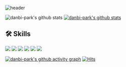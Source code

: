 ![header](https://capsule-render.vercel.app/api?type=waving&color=E3826C&height=250&section=header&text=DANBI%20PARK&fontSize=80&animation=fadeIn&fontAlignY=38&desc=Back-end%20Developer&descAlignY=62&descAlign=68)

![danbi-park's github stats](https://github-readme-stats.vercel.app/api?username=danbi-park&show_icons=true)
[![danbi-park's github stats](https://github-readme-stats.vercel.app/api/top-langs/?username=danbi-park&show_icons=true&hide_border=true&title_color=004386&icon_color=004386&layout=compact)](https://github.com/danbi-park)

<!-- [![Top Langs](https://github-readme-stats.vercel.app/api/top-langs/?username=danbi-park)](https://github.com/danbi-park/github-readme-stats) -->


## 🛠 Skills
<p>
  <img src="https://img.shields.io/badge/-Java-007396?style=flat-square&logo=Java&logoColor=white"/>
  <img src="https://img.shields.io/badge/-SpringBoot-6DB33F?style=flat-square&logo=SpringBoot&logoColor=white"/>
  <img src="https://img.shields.io/badge/-JavaScript-F7DF1E?style=flat-square&logo=JavaScript&logoColor=white"/>
  <img src="https://img.shields.io/badge/-jQuery-0769AD?style=flat-square&logo=jQuery&logoColor=white"/>

  <img src="https://img.shields.io/badge/-Thymeleaf-005F0F?style=flat-square&logo=Thymeleaf&logoColor=white"/>
  <img src="https://img.shields.io/badge/-MariaDB-1F305F?style=flat-square&logo=mariadb&logoColor=white"/>  
</p>


[![danbi-park's github activity graph](https://activity-graph.herokuapp.com/graph?username=danbi-park&theme=react-dark)](https://github.com/danbi-park)
[![Hits](https://hits.seeyoufarm.com/api/count/incr/badge.svg?url=https%3A%2F%2Fgithub.com%2Fdanbi-park&count_bg=%23C8E662&title_bg=%23555555&icon=&icon_color=%23E7E7E7&title=hits&edge_flat=false)](https://hits.seeyoufarm.com)


<!--
 
<kbd stlye="border-radius:10px;"><img src="https://avatars.githubusercontent.com/u/86641773?s=400&v=4" alt="danbi-park"  width="100" height="100"></kbd> 

**danbi-park/danbi-park** is a ✨ _special_ ✨ repository because its `README.md` (this file) appears on your GitHub profile.

Here are some ideas to get you started:

- 🔭 I’m currently working on ...
- 🌱 I’m currently learning ...
- 👯 I’m looking to collaborate on ...
- 🤔 I’m looking for help with ...
- 💬 Ask me about ...
- 📫 How to reach me: ...
- 😄 Pronouns: ...
- ⚡ Fun fact: ...
-->


